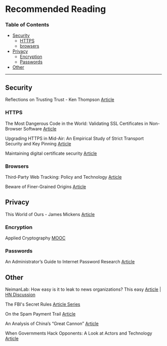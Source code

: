 # Recommended Reading

### Table of Contents
- [Security](#security)
  - [HTTPS](#https)
  - [browsers](#browsers)
- [Privacy](#privacy)
  - [Encryption](#encryption)
  - [Passwords](#passwords)
- [Other](#other)

<hr>

## Security
Reflections on Trusting Trust - Ken Thompson [Article](http://cm.bell-labs.co/who/ken/trust.html)

### HTTPS
The Most Dangerous Code in the World: Validating SSL Certificates in Non-Browser Software [Article](https://www.cs.utexas.edu/~shmat/shmat_ccs12.pdf)

Upgrading HTTPS in Mid-Air: An Empirical Study of Strict Transport Security and Key Pinning [Article](https://www.internetsociety.org/sites/default/files/Upgrading%20HTTPS%20in%20Mid-Air-%20An%20Empirical%20Study%20of%20Strict%20Transport%20Security%20and%20Key%20Pinning.pdf)

Maintaining digital certificate security [Article](https://security.googleblog.com/2015/03/maintaining-digital-certificate-security.html)

### Browsers
Third-Party Web Tracking: Policy and Technology [Article](https://cyberlaw.stanford.edu/files/publication/files/trackingsurvey12.pdf)

Beware of Finer-Grained Origins [Article](http://seclab.stanford.edu/websec/origins/fgo.pdf)

## Privacy
This World of Ours - James Mickens [Article](https://www.usenix.org/system/files/1401_08-12_mickens.pdf)

### Encryption
Applied Cryptography [MOOC](https://www.udacity.com/course/applied-cryptography--cs387)

### Passwords
An Administrator’s Guide to Internet Password Research [Article](https://www.usenix.org/system/files/conference/lisa14/lisa14-paper-florencio.pdf)

## Other
NeimanLab: How easy is it to leak to news organizations? This easy [Article](http://www.niemanlab.org/2017/01/how-easy-is-it-to-securely-leak-information-to-some-of-americas-top-news-organizations-this-easy/) | [HN Discussion](https://news.ycombinator.com/item?id=13500425)

The FBI's Secret Rules [Article Series](https://theintercept.com/series/the-fbis-secret-rules/)

On the Spam Payment Trail [Article](https://cseweb.ucsd.edu/~savage/papers/LoginInterview11.pdf)

An Analysis of China’s “Great Cannon” [Article](https://www.usenix.org/system/files/conference/foci15/foci15-paper-marczak.pdf)

When Governments Hack Opponents: A Look at Actors and Technology [Article](https://www.usenix.org/system/files/conference/usenixsecurity14/sec14-paper-marczak.pdf)
